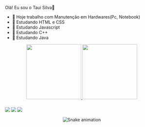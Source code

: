 Olá! Eu sou o Taui Silva👋


- 🔭 Hoje trabalho com Manutenção em Hardwares(Pc, Notebook)
- 🌱 Estudando HTML e CSS
- 🌱 Estudando Javascript
- 🌱 Estudando C++
- 🌱 Estudando Java

<div align="center">
  <a href="https://github.com/tauisilva">
  <img height="180em" src="https://github-readme-stats.vercel.app/api?username=tauisilva&show_icons=true&theme=radical&include_all_commits=true&count_private=true"/>
  <img height="180em" src="https://github-readme-stats.vercel.app/api/top-langs/?username=tauisilva&layout=compact&langs_count=7&theme=radical"/>
</div>
  
 ###
<div>
  <a href= "mailto:tauisilva@gmail.com" target="_blank"><img src="https://img.shields.io/badge/Gmail-D14836?style=for-the-badge&logo=gmail&logoColor=white" target="_blank"></a>
  <a href= "https://www.linkedin.com/in/taui-silva-749b8016b?lipi=urn%3Ali%3Apage%3Ad_flagship3_profile_view_base_contact_details%3B3ypnurhkRRe2LkZXoeSF8Q%3D%3D" target="_blank"><img src="https://img.shields.io/badge/LinkedIn-0077B5?style=for-the-badge&logo=linkedin&logoColor=white" target="_blank"></a>
  <a href= "https://www.instagram.com/tauisilva/" target="_blank"><img src="https://img.shields.io/badge/Instagram-E4405F?style=for-the-badge&logo=instagram&logoColor=white" target="_blank"></a>
</div>
<div align="center">
  
  ![Snake animation](https://github.com/tauisilva/tauisilva/blob/output/github-contribution-grid-snake.svg)
  
  
</div>
